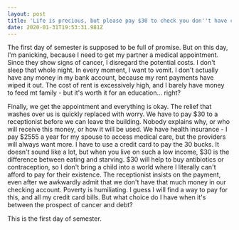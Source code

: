 ```yaml
---
layout: post
title: 'Life is precious, but please pay $30 to check you don''t have cancer.'
date: 2020-01-31T19:53:31.981Z
---
```

The first day of semester is supposed to be full of promise. But on this day, I'm panicking, because I need to get my partner a medical appointment. Since they show signs of cancer, I disregard the potential costs. I don't sleep that whole night. In every moment, I want to vomit. I don't actually have any money in my bank account, because my rent payments have wiped it out. The cost of rent is excessively high, and I barely have money to feed mt family - but it's worth it for an education... right?

Finally, we get the appointment and everything is okay. The relief that washes over us is quickly replaced with worry. We have to pay $30 to a receptionist before we can leave the building. Nobody explains why, or who will receive this money, or how it will be used. We have health insurance - I pay $2555 a year for my spouse to access medical care, but the providers will always want more. I have to use a credit card to pay the 30 bucks. It doesn't sound like a lot, but when you live on such a low income, $30 is the difference between eating and starving. $30 will help to buy antibiotics or contraception, so I don't bring a child into a world where I literally can't afford to pay for their existence. The receptionist insists on the payment, even after we awkwardly admit that we don't have that much money in our checking account. Poverty is humiliating. I guess I will find a way to pay for this, and all my credit card bills. But what choice do I have when it's between the prospect of cancer and debt? 

This is the first day of semester.
